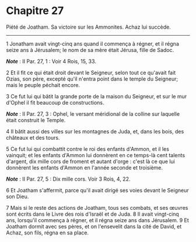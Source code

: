 # Chapitre 27

Piété de Joatham.
Sa victoire sur les Ammonites.
Achaz lui succède.

***

1 Jonatham avait vingt-cinq ans quand il commença à régner, et il régna seize ans à Jérusalem; le nom de sa mère était Jérusa, fille de Sadoc.

***Note*** :  II Par. 27, 1 : Voir 4 Rois, 15, 33.

2 Et il fit ce qui était droit devant le Seigneur, selon tout ce qu'avait fait Ozias, son père, excepté qu'il n'entra point dans le temple du Seigneur; mais le peuple péchait encore.


3 Ce fut lui qui bâtit la grande porte de la maison du Seigneur, et sur le mur d'Ophel il fit beaucoup de constructions.

***Note*** :  II Par. 27, 3 : Ophel, le versant méridional de la colline sur laquelle était construit le Temple.

4 Il bâtit aussi des villes sur les montagnes de Juda, et, dans les bois, des châteaux et des tours.


5 Ce fut lui qui combattit contre le roi des enfants d'Ammon, et il les vainquit; et les enfants d'Ammon lui donnèrent en ce temps-là cent talents d'argent, dix mille cors de froment et autant d'orge : c'est là ce que lui donnèrent les enfants d'Ammon en l'année seconde et troisième.

***Note*** :  II Par. 27, 5 : Dix mille cors. Voir 3 Rois, 4, 22.

6 Et Joatham s'affermit, parce qu'il avait dirigé ses voies devant le Seigneur son Dieu.


7 Mais si le reste des actions de Joatham, tous ses combats, et ses œuvres sont écrits dans le Livre des rois d'Israël et de Juda. 8 Il avait vingt-cinq ans, lorsqu'il commença à régner, et il régna seize ans dans Jérusalem. 9 Et Joatham dormit avec ses pères, et on l'ensevelit dans la cité de David, et Achaz, son fils, régna en sa place.


